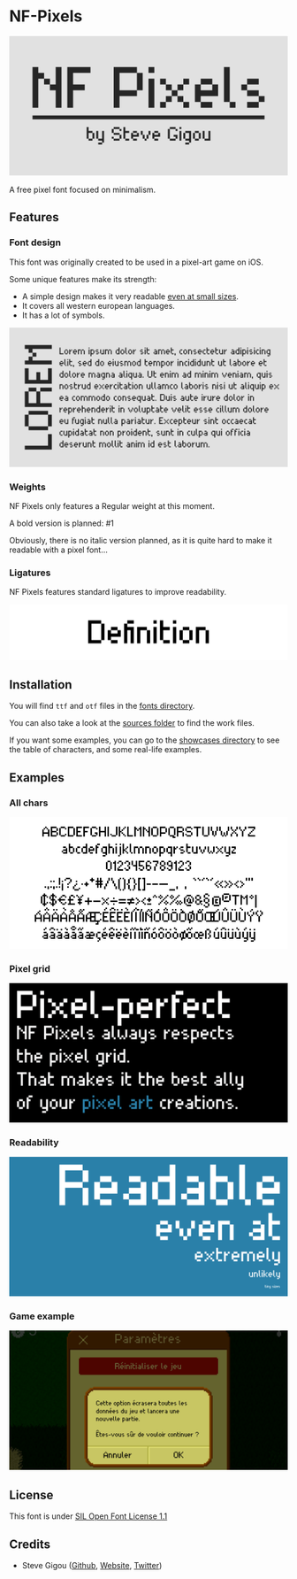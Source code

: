 # NF-Pixels

![NF Pixels logo](showcases/illustrations/logo.png)

A free pixel font focused on minimalism.

## Features

### Font design

This font was originally created to be used in a pixel-art game on iOS.

Some unique features make its strength:

* A simple design makes it very readable [even at small sizes](showcases/illustrations/readability.png).
* It covers all western european languages.
* It has a lot of symbols.

![Illustration](showcases/illustrations/lorem.png)


### Weights

NF Pixels only features a Regular weight at this moment.

A bold version is planned: #1

Obviously, there is no italic version planned, as it is quite hard to make it readable with a pixel font…


### Ligatures

NF Pixels features standard ligatures to improve readability.

![Ligature example](showcases/ligatures.png)


## Installation

You will find `ttf` and `otf` files in the [fonts directory](fonts/).

You can also take a look at the [sources folder](sources) to find the work files.

If you want some examples, you can go to the [showcases directory](showcases) to see the table of characters, and some real-life examples.


## Examples

### All chars

![All characters](showcases/all_chars.png)

### Pixel grid

![Ligature example](showcases/illustrations/grid.png)

### Readability

![Ligature example](showcases/illustrations/readability.png)

### Game example

![Ligature example](showcases/illustrations/game.png)


## License

This font is under [SIL Open Font License 1.1](LICENSE)


## Credits

* Steve Gigou ([Github](https://github.com/sgigou), [Website](https://steve.gigou.fr), [Twitter](https://twitter.com/stevegigou))
